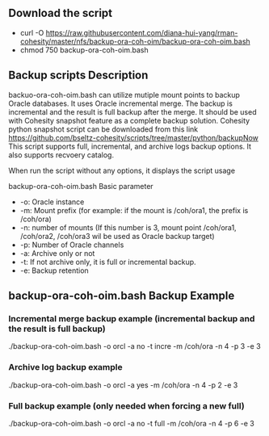 ## Download the script
- curl -O https://raw.githubusercontent.com/diana-hui-yang/rman-cohesity/master/nfs/backup-ora-coh-oim/backup-ora-coh-oim.bash
- chmod 750 backup-ora-coh-oim.bash

## Backup scripts Description

backuo-ora-coh-oim.bash can utilize mutiple mount points to backup Oracle databases. It uses Oracle incremental merge. The backup is incremental and the result is full backup after the merge. It should be used with Cohesity snapshot feature as a complete backup solution. Cohesity python snapshot script can be downloaded from this link https://github.com/bseltz-cohesity/scripts/tree/master/python/backupNow
This script supports full, incremental, and archive logs backup options. It also supports recvoery catalog.

When run the script without any options, it displays the script usage

backup-ora-coh-oim.bash Basic parameter

- -o: Oracle instance
- -m: Mount prefix (for example: if the mount is /coh/ora1, the prefix is /coh/ora)
- -n: number of mounts (If this number is 3, mount point /coh/ora1, /coh/ora2, /coh/ora3 wil be used as Oracle backup target)
- -p: Number of Oracle channels
- -a: Archive only or not
- -t: If not archive only, it is full or incremental backup.
- -e: Backup retention

## backup-ora-coh-oim.bash Backup Example

### Incremental merge backup example (incremental backup and the result is full backup)
./backup-ora-coh-oim.bash -o orcl -a no -t incre -m /coh/ora -n 4 -p 3 -e 3

### Archive log backup example
./backup-ora-coh-oim.bash -o orcl -a yes -m /coh/ora -n 4 -p 2 -e 3

### Full backup example (only needed when forcing a new full)
./backup-ora-coh-oim.bash -o orcl -a no -t full -m /coh/ora -n 4 -p 6 -e 3


